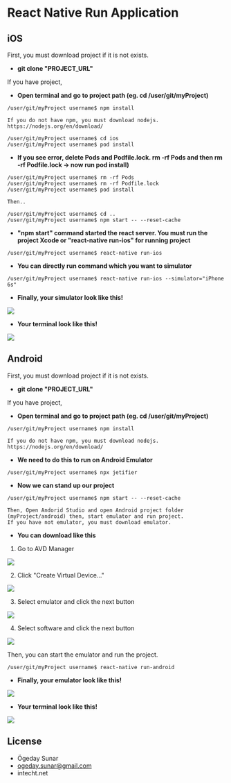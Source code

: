 # React Native Run Application

## iOS

First, you must download project if it is not exists.
*  **git clone "PROJECT_URL"**

If you have project,
* **Open terminal and go to project path (eg. cd /user/git/myProject)**
```
/user/git/myProject username$ npm install 

If you do not have npm, you must download nodejs. https://nodejs.org/en/download/

/user/git/myProject username$ cd ios
/user/git/myProject username$ pod install
``` 
*  **If you see error, delete Pods and Podfile.lock. rm -rf Pods and then rm -rf Podfile.lock -> now run pod install)**
```
/user/git/myProject username$ rm -rf Pods
/user/git/myProject username$ rm -rf Podfile.lock
/user/git/myProject username$ pod install

Then..

/user/git/myProject username$ cd ..
/user/git/myProject username$ npm start -- --reset-cache
```
* **"npm start" command started the react server. You must run the project Xcode or "react-native run-ios" for running project**
```
/user/git/myProject username$ react-native run-ios
``` 
* **You can directly run command which you want to simulator**
```
/user/git/myProject username$ react-native run-ios --simulator="iPhone 6s"
``` 

* **Finally, your simulator look like this!**

![](https://raw.githubusercontent.com/ogedaysunar/react-native-run-applicaton/master/images/phoneBundle.jpg)

* **Your terminal look like this!**

![](https://raw.githubusercontent.com/ogedaysunar/react-native-run-applicaton/master/images/terminaBundle.png)


## Android

First, you must download project if it is not exists.
*  **git clone "PROJECT_URL"**

If you have project,
* **Open terminal and go to project path (eg. cd /user/git/myProject)**
```
/user/git/myProject username$ npm install 

If you do not have npm, you must download nodejs. https://nodejs.org/en/download/
``` 
* **We need to do this to run on Android Emulator**
```
/user/git/myProject username$ npx jetifier
``` 
* **Now we can stand up our project**
```
/user/git/myProject username$ npm start -- --reset-cache

Then, Open Andorid Studio and open Android project folder (myProject/android) then, start emulator and run project.
If you have not emulator, you must download emulator. 
``` 
* **You can download like this**
1. Go to AVD Manager

![](https://raw.githubusercontent.com/ogedaysunar/react-native-run-applicaton/master/images/screen1.png)

2. Click "Create Virtual Device..."

![](https://raw.githubusercontent.com/ogedaysunar/react-native-run-applicaton/master/images/screen2.png)

3. Select emulator and click the next button

![](https://raw.githubusercontent.com/ogedaysunar/react-native-run-applicaton/master/images/screen3.png)

4. Select software and click the next button

![](https://raw.githubusercontent.com/ogedaysunar/react-native-run-applicaton/master/images/screen4.png)

Then, you can start the emulator and run the project.

```
/user/git/myProject username$ react-native run-android
``` 
* **Finally, your emulator look like this!**

![](https://raw.githubusercontent.com/ogedaysunar/react-native-run-applicaton/master/images/androidphone.png)

* **Your terminal look like this!**

![](https://raw.githubusercontent.com/ogedaysunar/react-native-run-applicaton/master/images/androidbundle.png)


## License

* Ögeday Sunar
* ogeday.sunar@gmail.com
* intecht.net
